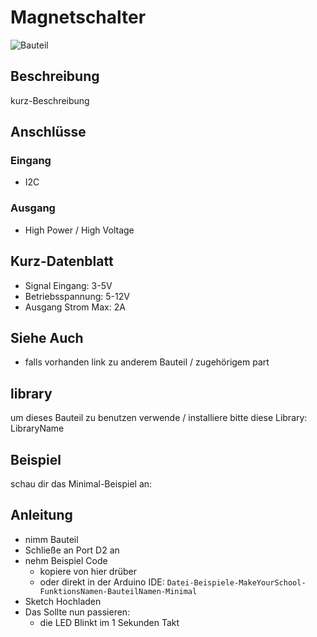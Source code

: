 # Magnetschalter

![Bauteil](https://makeyourschool.de/wp-content/uploads/2018/10/28_magnetschalter-1024x1024.jpg)
<!-- TODO: CONTENT change image -->
<!-- TODO: ARCHITECTURE multiple images? -->
<!-- do we need multiple images per part?-->
<!-- and if do we need a slider? -->

## Beschreibung

kurz-Beschreibung

## Anschlüsse

### Eingang

-   I2C

### Ausgang

-   High Power / High Voltage

## Kurz-Datenblatt

-   Signal Eingang: 3-5V
-   Betriebsspannung: 5-12V
-   Ausgang Strom Max: 2A

## Siehe Auch

-   falls vorhanden link zu anderem Bauteil / zugehörigem part



## library
um dieses Bauteil zu benutzen verwende / installiere bitte diese Library: LibraryName
<!-- TODO: CONTENT change library name -->

## Beispiel

schau dir das Minimal-Beispiel an:
<!-- TODO: ARCHITECTURE include example *_minimal.ino-->

## Anleitung

<!-- TODO: CONTENT change guide -->
- nimm Bauteil
- Schließe an Port D2 an
- nehm Beispiel Code 
    - kopiere von hier drüber
    - oder direkt in der Arduino IDE: 
        `Datei-Beispiele-MakeYourSchool-FunktionsNamen-BauteilNamen-Minimal`
- Sketch Hochladen
- Das Sollte nun passieren:
    - die LED Blinkt im 1 Sekunden Takt
